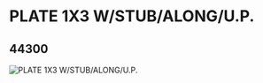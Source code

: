 # PLATE 1X3 W/STUB/ALONG/U.P.
## 44300
![PLATE 1X3 W/STUB/ALONG/U.P.](https://lc-www-live-s.legocdn.com/media/bricks/5/2/4183024.jpg)